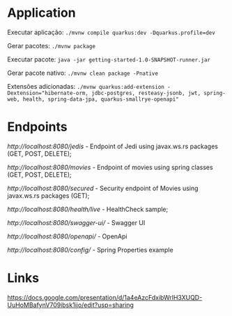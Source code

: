 # Application

Executar aplicação: `./mvnw compile quarkus:dev -Dquarkus.profile=dev`

Gerar pacotes: `./mvnw package`

Executar pacote: `java -jar getting-started-1.0-SNAPSHOT-runner.jar`

Gerar pacote nativo: `./mvnw clean package -Pnative`

Extensões adicionadas: `./mvnw quarkus:add-extension -Dextension="hibernate-orm, jdbc-postgres, resteasy-jsonb, jwt, spring-web, health, spring-data-jpa, quarkus-smallrye-openapi"`


# Endpoints

*http://localhost:8080/jedis* - Endpoint of Jedi using javax.ws.rs packages (GET, POST, DELETE);

*http://localhost:8080/movies* - Endpoint of movies using spring classes (GET, POST, DELETE);

*http://localhost:8080/secured* - Security endpoint of Movies using javax.ws.rs packages (GET);

*http://localhost:8080/health/live* - HealthCheck sample;

*http://localhost:8080/swagger-ui/* - Swagger UI

*http://localhost:8080/openapi/* - OpenApi

*http://localhost:8080/config/* - Spring Properties example

# Links

https://docs.google.com/presentation/d/1a4eAzcFdxibWrlH3XUQD-UuHoMBafynV709ibsk1ijo/edit?usp=sharing
